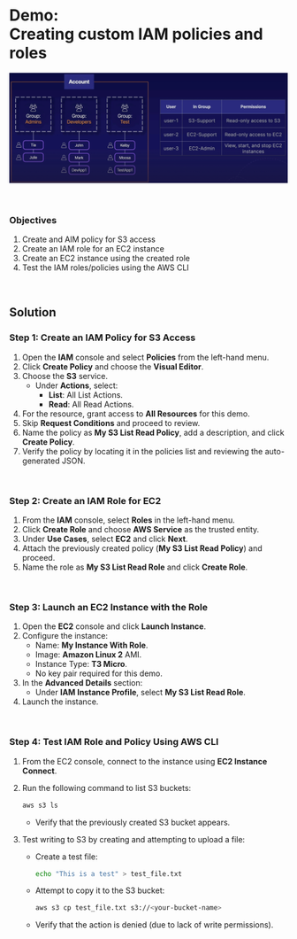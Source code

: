 # Demo:<br>Creating custom IAM policies and roles

![](../img/6.1.LabDiagram.png)

<br>

### Objectives
1. Create and AIM policy for S3 access
2. Create an IAM role for an EC2 instance
3. Create an EC2 instance using the created role
4. Test the IAM roles/policies using the AWS CLI

<br>

## Solution  
### Step 1: Create an IAM Policy for S3 Access  
1. Open the **IAM** console and select **Policies** from the left-hand menu.  
2. Click **Create Policy** and choose the **Visual Editor**.  
3. Choose the **S3** service.  
   - Under **Actions**, select:  
     - **List**: All List Actions.  
     - **Read**: All Read Actions.  
4. For the resource, grant access to **All Resources** for this demo.  
5. Skip **Request Conditions** and proceed to review.  
6. Name the policy as **My S3 List Read Policy**, add a description, and click **Create Policy**.  
7. Verify the policy by locating it in the policies list and reviewing the auto-generated JSON.  

<br>

### Step 2: Create an IAM Role for EC2  
1. From the **IAM** console, select **Roles** in the left-hand menu.  
2. Click **Create Role** and choose **AWS Service** as the trusted entity.  
3. Under **Use Cases**, select **EC2** and click **Next**.  
4. Attach the previously created policy (**My S3 List Read Policy**) and proceed.  
5. Name the role as **My S3 List Read Role** and click **Create Role**.  

<br>

### Step 3: Launch an EC2 Instance with the Role  
1. Open the **EC2** console and click **Launch Instance**.  
2. Configure the instance:  
   - Name: **My Instance With Role**.  
   - Image: **Amazon Linux 2** AMI.  
   - Instance Type: **T3 Micro**.  
   - No key pair required for this demo.  
3. In the **Advanced Details** section:  
   - Under **IAM Instance Profile**, select **My S3 List Read Role**.  
4. Launch the instance.  

<br>

### Step 4: Test IAM Role and Policy Using AWS CLI  
1. From the EC2 console, connect to the instance using **EC2 Instance Connect**.  
2. Run the following command to list S3 buckets:  
   ```bash
   aws s3 ls
   ```  
   - Verify that the previously created S3 bucket appears.  

3. Test writing to S3 by creating and attempting to upload a file:  
   - Create a test file:  
     ```bash
     echo "This is a test" > test_file.txt
     ```  
   - Attempt to copy it to the S3 bucket:  
     ```bash
     aws s3 cp test_file.txt s3://<your-bucket-name>
     ```  
   - Verify that the action is denied (due to lack of write permissions).  

<br>
